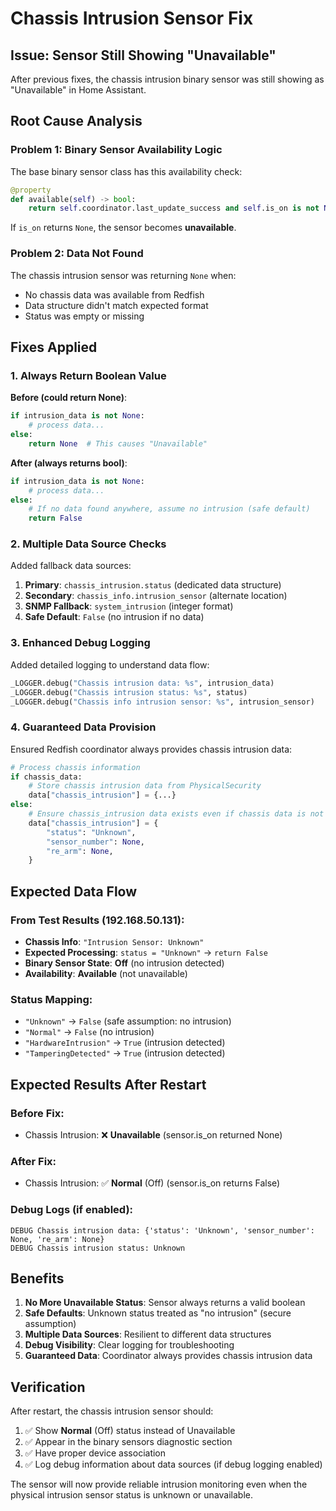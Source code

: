 # Chassis Intrusion Sensor Fix

## Issue: Sensor Still Showing "Unavailable"

After previous fixes, the chassis intrusion binary sensor was still showing as "Unavailable" in Home Assistant.

## Root Cause Analysis

### Problem 1: Binary Sensor Availability Logic
The base binary sensor class has this availability check:
```python
@property
def available(self) -> bool:
    return self.coordinator.last_update_success and self.is_on is not None
```

If `is_on` returns `None`, the sensor becomes **unavailable**.

### Problem 2: Data Not Found
The chassis intrusion sensor was returning `None` when:
- No chassis data was available from Redfish
- Data structure didn't match expected format
- Status was empty or missing

## Fixes Applied

### 1. Always Return Boolean Value
**Before (could return None)**:
```python
if intrusion_data is not None:
    # process data...
else:
    return None  # This causes "Unavailable"
```

**After (always returns bool)**:
```python
if intrusion_data is not None:
    # process data...
else:
    # If no data found anywhere, assume no intrusion (safe default)
    return False
```

### 2. Multiple Data Source Checks
Added fallback data sources:
1. **Primary**: `chassis_intrusion.status` (dedicated data structure)
2. **Secondary**: `chassis_info.intrusion_sensor` (alternate location)
3. **SNMP Fallback**: `system_intrusion` (integer format)
4. **Safe Default**: `False` (no intrusion if no data)

### 3. Enhanced Debug Logging
Added detailed logging to understand data flow:
```python
_LOGGER.debug("Chassis intrusion data: %s", intrusion_data)
_LOGGER.debug("Chassis intrusion status: %s", status)
_LOGGER.debug("Chassis info intrusion sensor: %s", intrusion_sensor)
```

### 4. Guaranteed Data Provision
Ensured Redfish coordinator always provides chassis intrusion data:
```python
# Process chassis information
if chassis_data:
    # Store chassis intrusion data from PhysicalSecurity
    data["chassis_intrusion"] = {...}
else:
    # Ensure chassis_intrusion data exists even if chassis data is not available
    data["chassis_intrusion"] = {
        "status": "Unknown",
        "sensor_number": None,
        "re_arm": None,
    }
```

## Expected Data Flow

### From Test Results (192.168.50.131):
- **Chassis Info**: `"Intrusion Sensor: Unknown"`
- **Expected Processing**: `status = "Unknown"` → `return False`
- **Binary Sensor State**: **Off** (no intrusion detected)
- **Availability**: **Available** (not unavailable)

### Status Mapping:
- `"Unknown"` → `False` (safe assumption: no intrusion)
- `"Normal"` → `False` (no intrusion)
- `"HardwareIntrusion"` → `True` (intrusion detected)
- `"TamperingDetected"` → `True` (intrusion detected)

## Expected Results After Restart

### Before Fix:
- Chassis Intrusion: ❌ **Unavailable** (sensor.is_on returned None)

### After Fix:
- Chassis Intrusion: ✅ **Normal** (Off) (sensor.is_on returns False)

### Debug Logs (if enabled):
```
DEBUG Chassis intrusion data: {'status': 'Unknown', 'sensor_number': None, 're_arm': None}
DEBUG Chassis intrusion status: Unknown
```

## Benefits

1. **No More Unavailable Status**: Sensor always returns a valid boolean
2. **Safe Defaults**: Unknown status treated as "no intrusion" (secure assumption)
3. **Multiple Data Sources**: Resilient to different data structures
4. **Debug Visibility**: Clear logging for troubleshooting
5. **Guaranteed Data**: Coordinator always provides chassis intrusion data

## Verification

After restart, the chassis intrusion sensor should:
1. ✅ Show **Normal** (Off) status instead of Unavailable
2. ✅ Appear in the binary sensors diagnostic section
3. ✅ Have proper device association
4. ✅ Log debug information about data sources (if debug logging enabled)

The sensor will now provide reliable intrusion monitoring even when the physical intrusion sensor status is unknown or unavailable.